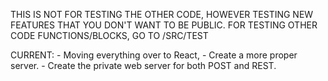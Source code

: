 THIS IS NOT FOR TESTING THE OTHER CODE, HOWEVER TESTING NEW FEATURES THAT YOU DON'T WANT TO BE PUBLIC.
FOR TESTING OTHER CODE FUNCTIONS/BLOCKS, GO TO /SRC/TEST


CURRENT:
    - Moving everything over to React,
    - Create a more proper server.
    - Create the private web server for both POST and REST.